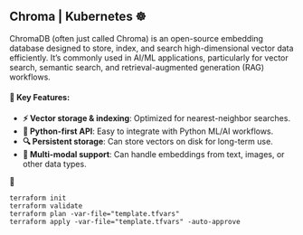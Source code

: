 


## Chroma | Kubernetes ☸️
ChromaDB (often just called Chroma) is an open-source embedding database designed to store, index, and search high-dimensional vector data efficiently. It’s commonly used in AI/ML applications, particularly for vector search, semantic search, and retrieval-augmented generation (RAG) workflows.


#### 🎯 Key Features:

- **⚡ Vector storage & indexing**: Optimized for nearest-neighbor searches.
- **🔌 Python-first API**: Easy to integrate with Python ML/AI workflows.
- **🔍 Persistent storage**: Can store vectors on disk for long-term use.
- **🤖 Multi-modal support**: Can handle embeddings from text, images, or other data types.



🚀 
```
terraform init
terraform validate
terraform plan -var-file="template.tfvars"
terraform apply -var-file="template.tfvars" -auto-approve
```





